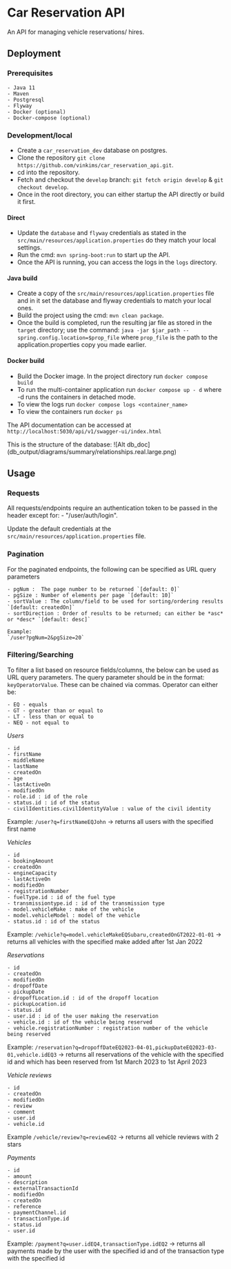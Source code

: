 # Car Reservation API

An API for managing vehicle reservations/ hires.


## Deployment

### Prerequisites
    - Java 11
    - Maven
    - Postgresql
    - Flyway
    - Docker (optional)
    - Docker-compose (optional)


### Development/local
- Create a `car_reservation_dev` database on postgres.
- Clone the repository `git clone https://github.com/vinkims/car_reservation_api.git`.
- cd into the repository.
- Fetch and checkout the `develop` branch: `git fetch origin develop` & `git checkout develop`.
- Once in the root directory, you can either startup the API directly or build it first.
#### Direct
- Update the `database` and `flyway` credentials as stated in the `src/main/resources/application.properties` do they match your local settings.
- Run the cmd: `mvn spring-boot:run` to start up the API.
- Once the API is running, you can access the logs in the `logs` directory.
#### Java build
- Create a copy of the `src/main/resources/application.properties` file and in it set the database and flyway credentials to match your local ones.
- Build the project using the cmd: `mvn clean package`.
- Once the build is completed, run the resulting jar file as stored in the `target` directory; use the command: `java -jar $jar_path --spring.config.location=$prop_file` where `prop_file` is the path to the application.properties copy you made earlier.

#### Docker build
- Build the Docker image. In the project directory run `docker compose build`
- To run the multi-container application run `docker compose up - d` where -d runs the containers in detached mode.
- To view the logs run `docker compose logs <container_name>`
- To view the containers run `docker ps`

The API documentation can be accessed at `http://localhost:5030/api/v1/swagger-ui/index.html`

This is the structure of the database: ![Alt db_doc] (db_output/diagrams/summary/relationships.real.large.png)

## Usage

### Requests
All requests/endpoints require an authentication token to be passed in the header except for:
    - "/user/auth/login".

Update the default credentials at the `src/main/resources/application.properties` file.

### Pagination
For the paginated endpoints, the following can be specified as URL query parameters

    - pgNum :  The page number to be returned `[default: 0]`
    - pgSize : Number of elements per page `[default: 10]`
    - sortValue : The column/field to be used for sorting/ordering results `[default: createdOn]`
    - sortDirection : Order of results to be returned; can either be *asc* or *desc* `[default: desc]`

    Example:
    `/user?pgNum=2&pgSize=20`

### Filtering/Searching
To filter a list based on resource fields/columns, the below can be used as URL query parameters.
The query parameter should be in the format: `keyOperatorValue`. These can be chained via commas. Operator can either be:

    - EQ - equals
    - GT - greater than or equal to
    - LT - less than or equal to
    - NEQ - not equal to

*Users*

    - id
    - firstName
    - middleName
    - lastName
    - createdOn
    - age
    - lastActiveOn
    - modifiedOn
    - role.id : id of the role
    - status.id : id of the status
    - civilIdentities.civilIdentityValue : value of the civil identity
Example: `/user?q=firstNameEQJohn` -> returns all users with the specified first name

*Vehicles*

    - id
    - bookingAmount
    - createdOn
    - engineCapacity
    - lastActiveOn
    - modifiedOn
    - registrationNumber
    - fuelType.id : id of the fuel type
    - transmissiontype.id : id of the transmission type
    - model.vehicleMake : make of the vehicle
    - model.vehicleModel : model of the vehicle
    - status.id : id of the status
Example: `/vehicle?q=model.vehicleMakeEQSubaru,createdOnGT2022-01-01` -> returns all vehicles with the specified make added after 1st Jan 2022

*Reservations*

    - id
    - createdOn
    - modifiedOn
    - dropoffDate
    - pickupDate
    - dropoffLocation.id : id of the dropoff location
    - pickupLocation.id
    - status.id
    - user.id : id of the user making the reservation
    - vehicle.id : id of the vehicle being reserved
    - vehicle.registrationNumber : registration number of the vehicle being reserved
Example: `/reservation?q=dropoffDateEQ2023-04-01,pickupDateEQ2023-03-01,vehicle.idEQ3` -> returns all reservations of the vehicle with the specified id and which has been reserved from 1st March 2023 to 1st April 2023

*Vehicle reviews* 

    - id
    - createdOn
    - modifiedOn
    - review
    - comment
    - user.id
    - vehicle.id
Example `/vehicle/review?q=reviewEQ2` -> returns all vehicle reviews with 2 stars

*Payments*

    - id
    - amount
    - description
    - externalTransactionId
    - modifiedOn
    - createdOn
    - reference
    - paymentChannel.id
    - transactionType.id
    - status.id
    - user.id
Example: `/payment?q=user.idEQ4,transactionType.idEQ2` -> returns all payments made by the user with the specified id and of the transaction type with the specified id